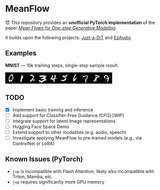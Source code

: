 # MeanFlow

😈 This repository provides an **unofficial PyTorch implementation** of the paper [_Mean Flows for One-step Generative Modeling_](https://arxiv.org/pdf/2505.13447).

It builds upon the following projects: [Just-a-DiT](https://github.com/ArchiMickey/Just-a-DiT) and [EzAudio](https://github.com/haidog-yaqub/EzAudio)

## Examples
**MNIST** — 10k training steps, single-step sample result:

![MNIST 10k steps](assets/mnist_10k.png)

## TODO
- [x] Implement basic training and inference
- [ ] Add support for Classifier-Free Guidance (CFG) [WIP]
- [ ] Integrate support for latent image representations
- [ ] Hugging Face Space Demo
- [ ] Extend support to other modalities (e.g. audio, speech)
- [ ] Investigate applying MeanFlow to pre-trained models (e.g., via ControlNet or LoRA)

## Known Issues (PyTorch)
- `jvp` is incompatible with Flash Attention; likely also incompatible with Triton, Mamba, etc.
- `jvp` requires significantly more GPU memory
